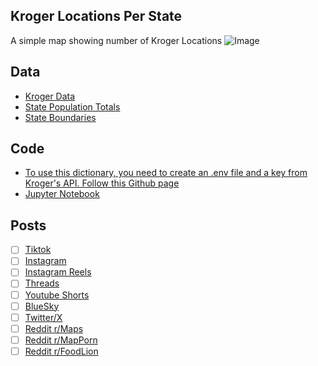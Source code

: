 ## Kroger Locations Per State
A simple map showing number of Kroger Locations
![Image](https://drive.google.com/uc?export=view&id=)

## Data
* [Kroger Data](https://developer.kroger.com/api-products/api/location-api-partner)
* [State Population Totals](https://www.census.gov/data/tables/time-series/demo/popest/2020s-state-total.html)
* [State Boundaries](https://www.census.gov/geographies/mapping-files/time-series/geo/carto-boundary-file.html)

## Code
* [To use this dictionary, you need to create an .env file and a key from Kroger's API. Follow this Github page](https://github.com/CupOfOwls/kroger-api)
* [Jupyter Notebook](FormatData.ipynb)

## Posts
- [ ] [Tiktok]()
- [ ] [Instagram]()
- [ ] [Instagram Reels]()
- [ ] [Threads]()
- [ ] [Youtube Shorts]()
- [ ] [BlueSky]()
- [ ] [Twitter/X]()
- [ ] [Reddit r/Maps]()
- [ ] [Reddit r/MapPorn]()
- [ ] [Reddit r/FoodLion]()
